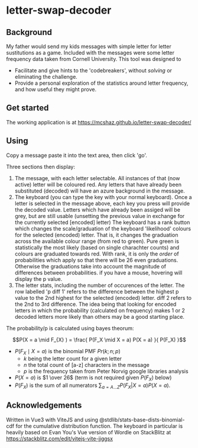 # letter-swap-decoder

## Background
My father would send my kids messages with simple letter for letter sustitutions
as a game. Included with the messages were some letter frequency data taken from Cornell University.
This tool was designed to
- Facilitate and give hints to the 'codebreakers', without _solving_ or eliminating the challenge.
- Provide a personal exploration of the statistics around letter frequency,
and how useful they might prove.

## Get started
The working application is at https://mcshaz.github.io/letter-swap-decoder/

## Using
Copy a message paste it into the text area, then click 'go'. 

Three sections then display:
1) The message, with each letter selectable. All instances of that (now active) 
letter will be coloured red.
Any letters that have already been substituted (decoded) will have an azure background in the message.
2) The keyboard (you can type the key with your normal keyboard). Once a letter is selected in the message above, each key you press will provide the decoded value. Letters which have already been assiged will be grey, but are still usable (unsetting the previous value in exchange for the currently selected [encoded] letter)
The keyboard has a rank button which changes the scale/graduation of the keyboard 'likelihood' colours for the selected (encoded) letter. That is, it changes the graduation across the available colour range (from red to green). Pure green is statistically the most likely (based on single charachter counts) and colours are graduated towards red. With rank, it is only the _order_ of probabilities which apply so that there will be 26 even graduations. Otherwise the graduations take into account the magnitude of differences between probabilities. if you have a mouse, hovering will display the p value.
3) The letter stats, including the number of occurences of the letter. The row 
labelled 'p diff 1' refers to the difference between the highest p value to the 2nd highest 
for the selected (encoded) letter.
diff 2 refers to the 2nd to 3rd difference. The idea being that looking for encoded letters in which
the probability (calculated on frequency) makes 1 or 2 decoded letters more likely than others may be a good starting place.

The probability/p is calculated using bayes theorum:

$$P(X = a \mid F_{X} ) = \frac{ P(F_X \mid X = a) P(X = a) }{ P(F_X) }$$

- $P(F_X \mid X = a)$ is the binomial PMF $Pr(k; n; p)$ 
     - $k$ being the letter count for a given letter
     - $n$ the total count of [a-z] characters in the message
     - $p$ is the frequency taken from Peter Norvig google libraries analysis
- $P(X = a)$ is $1 \over 26$ (term is not required given ${ P(F_X) }$ below)
- ${ P(F_X) }$ is the sum of all numerators $\sum_{a = A...Z} P(F_X | X=a) P(X=a)$.

## Acknowledgements
Written in Vue3 with ViteJS and using @stdlib/stats-base-dists-binomial-cdf for
the cumulative distribution function. The keyboard in particular is heavily 
based on Evan You's Vue version of Wordle on StackBlitz at https://stackblitz.com/edit/vitejs-vite-jjggsx
